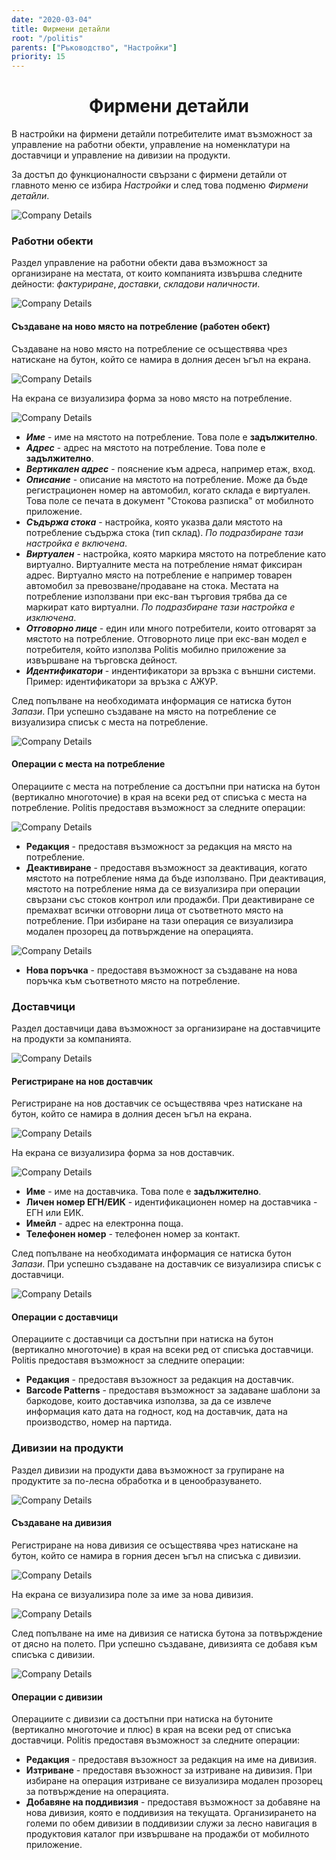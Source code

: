 ```yaml
---
date: "2020-03-04"
title: Фирмени детайли
root: "/politis"
parents: ["Ръководство", "Настройки"]
priority: 15
---
```

<h1 align="center">
  Фирмени детайли
</h1>

В настройки на фирмени детайли потребителите имат възможност за управление на работни обекти, управление на номенклатури на доставчици и управление на дивизии на продукти.

За достъп до функционалности свързани с фирмени детайли от главното меню се избира *Настройки* и след това подменю *Фирмени детайли*.

![Company Details](./main-menu-company-details.bg.png "Меню")

### Работни обекти

Раздел управление на работни обекти дава възможност за организиране на местата, от които компанията извършва следните дейности: *фактуриране*, *доставки*, *складови наличности*.

![Company Details](./company-details-locations.bg.png "Работни обекти")

#### Създаване на ново място на потребление (работен обект)

Създаване на ново място на потребление се осъществява чрез натискане на бутон, който се намира в долния десен ъгъл на екрана.

![Company Details](./company-details-locations-new.bg.png "Бутон за ново място на потребление")

На екрана се визуализира форма за ново място на потребление.

![Company Details](./company-details-locations-form.bg.png "Форма за ново място на потребление")

* ***Име*** - име на мястото на потребление. Това поле е **задължително**.
* ***Адрес*** - адрес на мястото на потребление. Това поле е **задължително**.
* ***Вертикален адрес*** - пояснение към адреса, например етаж, вход.
* ***Описание*** - описание на мястото на потребление. Може да бъде регистрационен номер на автомобил, когато склада е виртуален. Това поле се печата в документ "Стокова разписка" от мобилното приложение.
* ***Съдържа стока*** - настройка, която указва дали мястото на потребление съдържа стока (тип склад). *По подразбиране тази настройка е включена*.
* ***Виртуален*** - настройка, която маркира мястото на потребление като виртуално. Виртуалните места на потребление нямат фиксиран адрес. Виртуално място на потребление е например товарен автомобил за превозване/продаване на стока. Местата на потребление използвани при екс-ван търговия трябва да се маркират като виртуални. *По подразбиране тази настройка е изключена*.
* ***Отговорно лице*** - един или много потребители, които отговарят за мястото на потребление. Отговорното лице при екс-ван модел е потребителя, който използва Politis мобилно приложение за извършване на търговска дейност.
* ***Идентификатори*** - индентификатори за връзка с външни системи. Пример: идентификатори за връзка с АЖУР.

След попълване на необходимата информация се натиска бутон *Запази*. При успешно създаване на място на потребление се визуализира списък с места на потребление.

![Company Details](./company-details-locations-list.bg.png "Списък с места на потребление")

#### Операции с места на потребление

Операциите с места на потребление са достъпни при натиска на бутон (вертикално многоточие) в края на всеки ред от списъка с места на потребление. Politis предоставя възможност за следните операции:

![Company Details](./company-details-locations-operations.bg.png "Операции с места на потребление")

* **Редакция** - предоставя възможност за редакция на място на потребление. 
* **Деактивиране** - предоставя възможност за деактивация, когато мястото на потребление няма да бъде използвано. При деактивация, мястото на потребление няма да се визуализира при операции свързани със стоков контрол или продажби. При деактивиране се премахват всички отговорни лица от съответното място на потребление. При избиране на тази операция се визуализира модален прозорец да потвърждение на операцията.

![Company Details](./company-details-locations-deactivate-modal.bg.png "Потвърждение за деактивация")

* **Нова поръчка** - предоставя възможност за създаване на нова поръчка към съответното място на потребление.

### Доставчици

Раздел доставчици дава възможност за организиране на доставчиците на продукти за компанията.

![Company Details](./company-details-suppliers.bg.png "Доставчици")

#### Регистриране на нов доставчик

Регистриране на нов доставчик се осъществява чрез натискане на бутон, който се намира в долния десен ъгъл на екрана.

![Company Details](./company-details-suppliers-new.bg.png "Бутон за регистриране на нов доставчик")

На екрана се визуализира форма за нов доставчик.

![Company Details](./company-details-suppliers-form.bg.png "Форма за регистриране на нов доставчик")

* **Име** - име на доставчика. Това поле е **задължително**.
* **Личен номер ЕГН/ЕИК** - идентификационен номер на доставчика - ЕГН или ЕИК.
* **Имейл** - адрес на електронна поща.
* **Телефонен номер** - телефонен номер за контакт.

След попълване на необходимата информация се натиска бутон *Запази*. При успешно създаване на доставчик се визуализира списък с доставчици.

![Company Details](./company-details-suppliers-list.bg.png "Списък с доставчици")

#### Операции с доставчици

Операциите с доставчици са достъпни при натиска на бутон (вертикално многоточие) в края на всеки ред от списъка доставчици. Politis предоставя възможност за следните операции:

* **Редакция** - предоставя възожност за редакция на доставчик.
* **Barcode Patterns** - предоставя възможност за задаване шаблони за баркодове, които доставчика използва, за да се извлече информация като дата на годност, код на доставчик, дата на производство, номер на партида.

### Дивизии на продукти

Раздел дивизии на продукти дава възможност за групиране на продуктите за по-лесна обработка и в ценообразуването.

![Company Details](./company-details-divisions.bg.png "Дивизии")

#### Създаване на дивизия

Регистриране на нова дивизия се осъществява чрез натискане на бутон, който се намира в горния десен ъгъл на списъка с дивизии.

![Company Details](./company-details-divisions-new.png "Бутон за нова дивизия")

На екрана се визуализира поле за име за нова дивизия.

![Company Details](./company-details-divisions-form.bg.png "Форма за нова дивизия")

След попълване на име на дивизия се натиска бутона за потвърждение от дясно на полето. При успешно създаване, дивизията се добавя към списъка с дивизии.

![Company Details](./company-details-divisions-list.bg.png "Списък в дивизии")

#### Операции с дивизии

Операциите с дивизии са достъпни при натиска на бутоните (вертикално многоточие и плюс) в края на всеки ред от списъка доставчици. Politis предоставя възможност за следните операции:

* **Редакция** - предоставя възожност за редакция на име на дивизия.
* **Изтриване** - предоставя възожност за изтриване на дивизия. При избиране на операция изтриване се визуализира модален прозорец за потвърждение на операцията.
* **Добавяне на поддивизия** - предоставя възможност за добавяне на нова дивизия, която е поддивизия на текущата. Организирането на големи по обем дивизии в поддивизии служи за лесно навигация в продуктовия каталог при извършване на  продажби от мобилното приложение.
